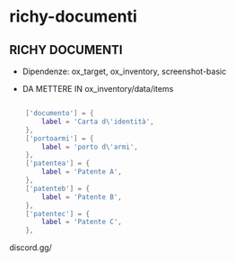 # richy-documenti




## RICHY DOCUMENTI


* Dipendenze:  ox_target, ox_inventory, screenshot-basic

* DA METTERE IN ox_inventory/data/items
```Lua

	['documento'] = {
		label = 'Carta d\'identità',
	},	
	['portoarmi'] = {
		label = 'porto d\'armi',
	},
	['patentea'] = {
		label = 'Patente A',
	},
	['patenteb'] = {
		label = 'Patente B',
	},
	['patentec'] = {
		label = 'Patente C',
	},
```

discord.gg/

